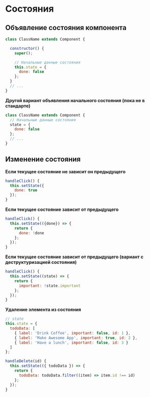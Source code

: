 # Состояния

## Объявление состояния компонента

```javascript
class ClassName extends Component {

  constructor() {
    super();

    // Начальные данные состояния
    this.state = {
      done: false
    };
  }
  // ...
}
```

**Другой вариант объявления начального состояния (пока не в стандарте)**

```javascript
class ClassName extends Component {
  // Начальные данные состояния
  state = {
    done: false
  };
  // ...
}
```

## Изменение состояния

**Если текущее состояние не зависит он предыдущего**

```javascript
handleClick() {
  this.setState({
    done: true
  });
}
```

**Если текущее состояние зависит от предыдущего**

```javascript
handleClick() {
  this.setState(({done}) => {
    return {
      done: !done
    };
  });
}
```

**Если текущее состояние зависит от предыдущего (вариант с деструктуризацией состояния)**

```javascript
handleClick() {
  this.setState((state) => {
    return {
      important: !state.important
    };
  });
}
```

**Удаление элемента из состояния**

```javascript
// state
this.state = {
  todoData: [
    { label: 'Drink Coffee', important: false, id: 1 },
    { label: 'Make Awesome App', important: true, id: 2 },
    { label: 'Have a lunch', important: false, id: 3 }
  ]
};
```

```javascript
handleDelete(id) {
  this.setState(({ todoData }) => {
    return {
      todoData: todoData.filter((item) => item.id !== id)
    };
  });
}
```